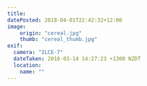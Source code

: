 ```yaml
---
title: 
datePosted: 2018-04-01T22:42:32+12:00
image: 
    origin: "cereal.jpg"
    thumb: "cereal_thumb.jpg"
exif:
  camera: "ILCE-7"
  dateTaken: 2018-03-14 14:27:23 +1300 NZDT
  location:
    name: ""
---
```



	